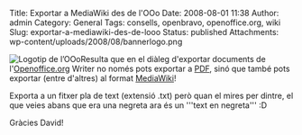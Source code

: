Title: Exportar a MediaWiki des de l'OOo
Date: 2008-08-01 11:38
Author: admin
Category: General
Tags: consells, openbravo, openoffice.org, wiki
Slug: exportar-a-mediawiki-des-de-looo
Status: published
Attachments: wp-content/uploads/2008/08/bannerlogo.png

<img src="{static}wp-content/uploads/2008/08/bannerlogo.png" data-align="right" alt="Logotip de l’OOo" />Resulta que en el diàleg d'exportar documents de l'<a href="http://www.openoffice.org" target="_blank" rel="noopener">Openoffice.org</a> Writer no només pots exportar a <a href="http://ca.wikipedia.org/wiki/PDF" target="_blank" rel="noopener">PDF</a>, sinó que també pots exportar (entre d'altres) al format [MediaWiki](http://www.mediawiki.org)!

Exporta a un fitxer pla de text (extensió .txt) però quan el mires per dintre, el que veies abans que era una negreta ara és un '''text en negreta''' :D

Gràcies David!
